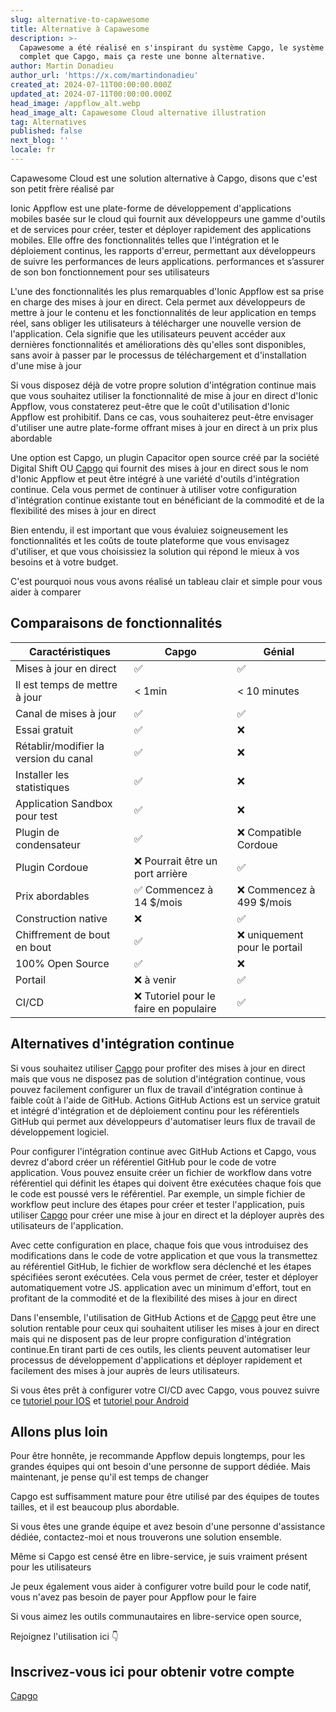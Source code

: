```yaml
---
slug: alternative-to-capawesome
title: Alternative à Capawesome
description: >-
  Capawesome a été réalisé en s'inspirant du système Capgo, le système est moins
  complet que Capgo, mais ça reste une bonne alternative.
author: Martin Donadieu
author_url: 'https://x.com/martindonadieu'
created_at: 2024-07-11T00:00:00.000Z
updated_at: 2024-07-11T00:00:00.000Z
head_image: /appflow_alt.webp
head_image_alt: Capawesome Cloud alternative illustration
tag: Alternatives
published: false
next_blog: ''
locale: fr
---
```


Capawesome Cloud est une solution alternative à Capgo, disons que c'est son petit frère réalisé par 

Ionic Appflow est une plate-forme de développement d'applications mobiles basée sur le cloud qui fournit aux développeurs une gamme d'outils et de services pour créer, tester et déployer rapidement des applications mobiles. Elle offre des fonctionnalités telles que l'intégration et le déploiement continus, les rapports d'erreur, permettant aux développeurs de suivre les performances de leurs applications. performances et s’assurer de son bon fonctionnement pour ses utilisateurs

L'une des fonctionnalités les plus remarquables d'Ionic Appflow est sa prise en charge des mises à jour en direct. Cela permet aux développeurs de mettre à jour le contenu et les fonctionnalités de leur application en temps réel, sans obliger les utilisateurs à télécharger une nouvelle version de l'application. Cela signifie que les utilisateurs peuvent accéder aux dernières fonctionnalités et améliorations dès qu'elles sont disponibles, sans avoir à passer par le processus de téléchargement et d'installation d'une mise à jour

Si vous disposez déjà de votre propre solution d'intégration continue mais que vous souhaitez utiliser la fonctionnalité de mise à jour en direct d'Ionic Appflow, vous constaterez peut-être que le coût d'utilisation d'Ionic Appflow est prohibitif. Dans ce cas, vous souhaiterez peut-être envisager d'utiliser une autre plate-forme offrant mises à jour en direct à un prix plus abordable

Une option est Capgo, un plugin Capacitor open source créé par la société Digital Shift OU [Capgo](/register/) qui fournit des mises à jour en direct sous le nom d'Ionic Appflow et peut être intégré à une variété d'outils d'intégration continue. Cela vous permet de continuer à utiliser votre configuration d'intégration continue existante tout en bénéficiant de la commodité et de la flexibilité des mises à jour en direct

Bien entendu, il est important que vous évaluiez soigneusement les fonctionnalités et les coûts de toute plateforme que vous envisagez d'utiliser, et que vous choisissiez la solution qui répond le mieux à vos besoins et à votre budget. 

C'est pourquoi nous vous avons réalisé un tableau clair et simple pour vous aider à comparer

## Comparaisons de fonctionnalités

| Caractéristiques | Capgo | Génial |
| --- | --- | --- |
| Mises à jour en direct | ✅ | ✅ |
| Il est temps de mettre à jour | < 1min | < 10 minutes |
| Canal de mises à jour | ✅ | ✅ |
| Essai gratuit | ✅ | ❌ |
| Rétablir/modifier la version du canal | ✅ | ❌ |
| Installer les statistiques | ✅ | ❌ |
| Application Sandbox pour test | ✅ | ❌ |
| Plugin de condensateur | ✅ | ❌ Compatible Cordoue |
| Plugin Cordoue | ❌ Pourrait être un port arrière | ✅ |
| Prix ​​abordables | ✅ Commencez à 14 $/mois | ❌ Commencez à 499 $/mois |
| Construction native | ❌ | ✅ |
| Chiffrement de bout en bout | ✅ | ❌ uniquement pour le portail |
| 100% Open Source | ✅ | ❌ |
| Portail | ❌ à venir | ✅ |
| CI/CD | ❌ Tutoriel pour le faire en populaire | ✅ |

## Alternatives d'intégration continue

Si vous souhaitez utiliser [Capgo](https://capgoapp/pricing/) pour profiter des mises à jour en direct mais que vous ne disposez pas de solution d'intégration continue, vous pouvez facilement configurer un flux de travail d'intégration continue à faible coût à l'aide de GitHub. Actions GitHub Actions est un service gratuit et intégré d'intégration et de déploiement continu pour les référentiels GitHub qui permet aux développeurs d'automatiser leurs flux de travail de développement logiciel.

Pour configurer l'intégration continue avec GitHub Actions et Capgo, vous devrez d'abord créer un référentiel GitHub pour le code de votre application. Vous pouvez ensuite créer un fichier de workflow dans votre référentiel qui définit les étapes qui doivent être exécutées chaque fois que le code est poussé vers le référentiel. Par exemple, un simple fichier de workflow peut inclure des étapes pour créer et tester l'application, puis utiliser [Capgo](/register/) pour créer une mise à jour en direct et la déployer auprès des utilisateurs de l'application.

Avec cette configuration en place, chaque fois que vous introduisez des modifications dans le code de votre application et que vous la transmettez au référentiel GitHub, le fichier de workflow sera déclenché et les étapes spécifiées seront exécutées. Cela vous permet de créer, tester et déployer automatiquement votre JS. application avec un minimum d'effort, tout en profitant de la commodité et de la flexibilité des mises à jour en direct

Dans l'ensemble, l'utilisation de GitHub Actions et de [Capgo](/register/) peut être une solution rentable pour ceux qui souhaitent utiliser les mises à jour en direct mais qui ne disposent pas de leur propre configuration d'intégration continue.En tirant parti de ces outils, les clients peuvent automatiser leur processus de développement d'applications et déployer rapidement et facilement des mises à jour auprès de leurs utilisateurs.

Si vous êtes prêt à configurer votre CI/CD avec Capgo, vous pouvez suivre ce [tutoriel pour IOS](https://capgoapp/blog/automatic-capacitor-ios-build-github-action/) et [tutoriel pour Android](https://capgoapp/blog/automatic-capacitor-android-build-github-action/)

## Allons plus loin

Pour être honnête, je recommande Appflow depuis longtemps, pour les grandes équipes qui ont besoin d'une personne de support dédiée.
Mais maintenant, je pense qu'il est temps de changer

Capgo est suffisamment mature pour être utilisé par des équipes de toutes tailles, et il est beaucoup plus abordable.

Si vous êtes une grande équipe et avez besoin d'une personne d'assistance dédiée, contactez-moi et nous trouverons une solution ensemble.


Même si Capgo est censé être en libre-service, je suis vraiment présent pour les utilisateurs

Je peux également vous aider à configurer votre build pour le code natif, vous n'avez pas besoin de payer pour Appflow pour le faire

Si vous aimez les outils communautaires en libre-service open source,

Rejoignez l'utilisation ici 👇

## Inscrivez-vous ici pour obtenir votre compte

[Capgo](/s'inscrire/)